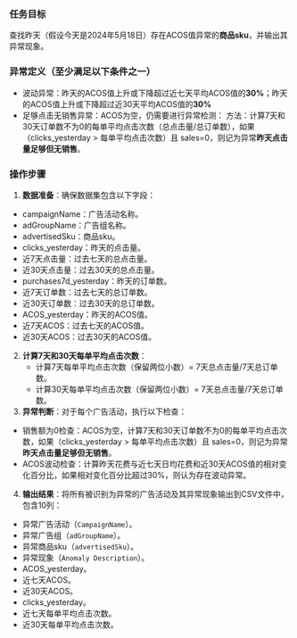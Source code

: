 ### 任务目标
查找昨天（假设今天是2024年5月18日）存在ACOS值异常的**商品sku**，并输出其异常现象。

### 异常定义（至少满足以下条件之一）
 - 波动异常：昨天的ACOS值上升或下降超过近七天平均ACOS值的**30%**；昨天的ACOS值上升或下降超过近30天平均ACOS值的**30%**
 - 足够点击无销售异常：ACOS为空，仍需要进行异常检测：
 方法：计算7天和30天订单数不为0的每单平均点击次数（总点击量/总订单数），如果（clicks_yesterday > 每单平均点击次数）且 sales=0，则记为异常**昨天点击量足够但无销售**。

### 操作步骤
1. **数据准备**：确保数据集包含以下字段：
 - campaignName：广告活动名称。
 - adGroupName：广告组名称。
 - advertisedSku：商品sku。
 - clicks_yesterday：昨天的点击量。
 - 近7天点击量：过去七天的总点击量。
 - 近30天点击量：过去30天的总点击量。
 - purchases7d_yesterday：昨天的订单数。
 - 近7天订单数：过去七天的总订单数。
 - 近30天订单数：过去30天的总订单数。
 - ACOS_yesterday：昨天的ACOS值。
 - 近7天ACOS：过去七天的ACOS值。
 - 近30天ACOS：过去30天的ACOS值。
2. **计算7天和30天每单平均点击次数**：
   - 计算7天每单平均点击次数（保留两位小数）= 7天总点击量/7天总订单数。
   - 计算30天每单平均点击次数（保留两位小数）= 7天总点击量/7天总订单数。
3. **异常判断**：对于每个广告活动，执行以下检查：
 - 销售额为0检查：ACOS为空，计算7天和30天订单数不为0的每单平均点击次数，如果（clicks_yesterday > 每单平均点击次数）且 sales=0，则记为异常**昨天点击量足够但无销售**。
 - ACOS波动检查：计算昨天花费与近七天日均花费和近30天ACOS值的相对变化百分比，如果相对变化百分比超过30%，则认为存在波动异常。
4. **输出结果**：将所有被识别为异常的广告活动及其异常现象输出到CSV文件中，包含10列：
 - 异常广告活动（`CampaignName`）。
 - 异常广告组（`adGroupName`）。
 - 异常商品sku（`advertisedSku`）。
 - 异常现象（`Anomaly Description`）。
 - ACOS_yesterday。
 - 近七天ACOS。
 - 近30天ACOS。
 - clicks_yesterday。
 - 近七天每单平均点击次数。
 - 近30天每单平均点击次数。
